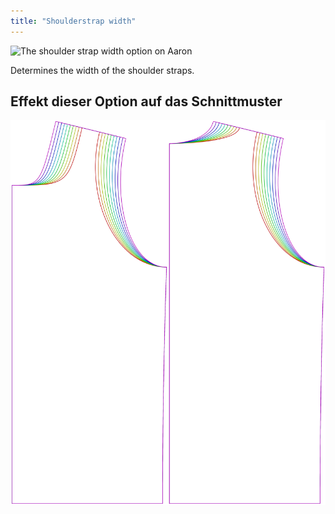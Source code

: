 ```yaml
---
title: "Shoulderstrap width"
---
```


![The shoulder strap width option on Aaron](./shoulderstrapwidth.svg)

Determines the width of the shoulder straps.

## Effekt dieser Option auf das Schnittmuster

![This image shows the effect of this option by superimposing several variants that have a different value for this option](aaron_shoulderstrapwidth_sample.svg "Effect of this option on the pattern")
